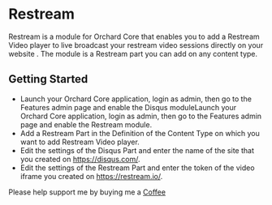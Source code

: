 # Restream
Restream is a module for Orchard Core that enables  you to add a Restream    Video player to live broadcast your restream video sessions directly on your website . The module is a  Restream part you can add  on any content type.

## Getting Started

- Launch your Orchard Core application, login as admin, then go to the Features admin page and enable the Disqus moduleLaunch your Orchard Core application, login as admin, then go to the Features admin page and enable the Restream module.
- Add a Restream Part in the Definition of the Content Type on which you want to add Restream Video player.
- Edit the settings of the Disqus Part and enter the name of the site that you created on https://disqus.com/.
- Edit the settings of the Restream Part and enter the token of the video iframe you created on https://restream.io/.

Please help support me by buying me a [Coffee](https://www.buymeacoffee.com/nicolasmaluleke)
